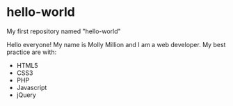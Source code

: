 # hello-world
My first repository named "hello-world"

Hello everyone! My name is Molly Million and I am a web developer. My best practice are with:
* HTML5
* CSS3
* PHP
* Javascript
* jQuery
